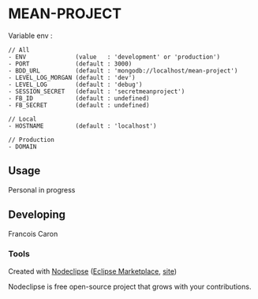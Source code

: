 
# MEAN-PROJECT

Variable env :

	// All
	- ENV              (value   : 'development' or 'production')
	- PORT             (default : 3000)
	- BDD_URL          (default : 'mongodb://localhost/mean-project')
	- LEVEL_LOG_MORGAN (default : 'dev')
	- LEVEL_LOG        (default : 'debug')
	- SESSION_SECRET   (default : 'secretmeanproject')
	- FB_ID            (default : undefined)
	- FB_SECRET        (default : undefined)

	// Local
	- HOSTNAME         (default : 'localhost')

	// Production
	- DOMAIN

## Usage

Personal in progress

## Developing

Francois Caron

### Tools

Created with [Nodeclipse](https://github.com/Nodeclipse/nodeclipse-1)
 ([Eclipse Marketplace](http://marketplace.eclipse.org/content/nodeclipse), [site](http://www.nodeclipse.org))

Nodeclipse is free open-source project that grows with your contributions.
